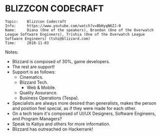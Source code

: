 # BLIZZCON CODECRAFT

```
Topic:    Blizzcon Codecraft
Info:     https://www.youtube.com/watch?v=BbHyqN6ZJ-0
Name:     Diana (One of the speakers), Brandon (One of the Overwatch League Software Engineers), Trishia (One of the Overwatch League Software Engineers) (tshi@blizzard.com)
Time:     2018-11-03
```

Notes:

- Blizzard is composed of 30%, game developers.
- The rest are support!
- Support is as follows:
  - Cinematics.
  - Blizzard Tech.
    - Web & Mobile.
  - Quality Assurance.
  - Business Operations (Tespa).
- Specialists are always more desired than generalists, makes the person and position feel special, as if they were made for each other.
- On a tech team it's composed of UI/UX Designers, Software Engineers, and Program Managers?
- Speak to Katiya and others for more information.
- Blizzard has outreached on Hackerrank!
